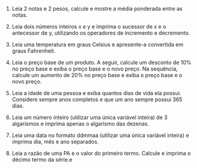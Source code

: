 1) Leia 2 notas e 2 pesos, calcule e mostre a média ponderada entre as notas.

2) Leia dois números inteiros x e y e imprima o sucessor de x e
o antecessor de y, utilizando os operadores de incremento e
decremento.

3) Leia uma temperatura em graus Celsius e apresente-a
convertida em graus Fahrenheit.

4) Leia o preço base de um produto. A seguir, calcule um
desconto de 10% no preço base e exiba o preço base e o
novo preço. Na sequência, calcule um aumento de 20% no
preço base e exiba o preço base e o novo preço.

5) Leia a idade de uma pessoa e exiba quantos dias de vida ela
possui. Considere sempre anos completos e que um ano sempre
possui 365 dias.

6) Leia um número inteiro (utilizar uma única variável inteira) de 3
algarismos e imprima apenas o algarismo das dezenas.

7) Leia uma data no formato ddmmaa (utilizar uma única variável
inteira) e imprima dia, mês e ano separados.

8) Leia a razão de uma PA e o valor do primeiro termo. Calcule e
imprima o décimo termo da série.e

